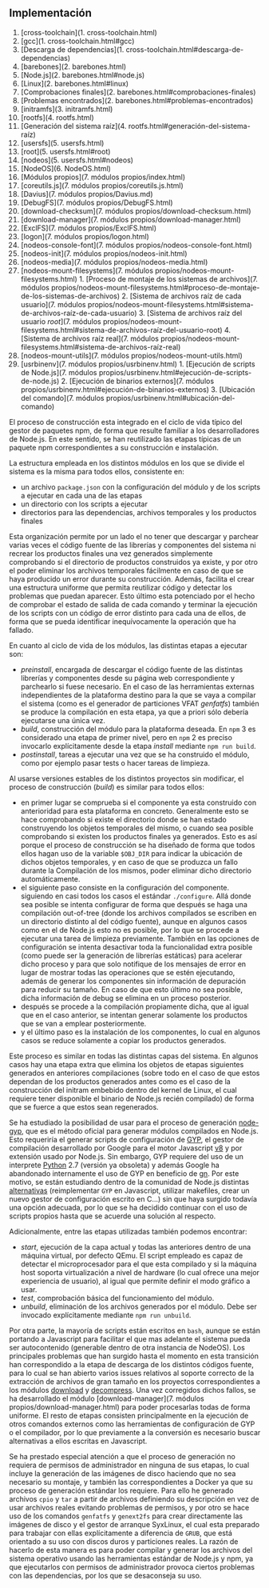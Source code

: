## Implementación

1. [cross-toolchain](1. cross-toolchain.html)
  1. [gcc](1. cross-toolchain.html#gcc)
  2. [Descarga de dependencias](1. cross-toolchain.html#descarga-de-dependencias)
2. [barebones](2. barebones.html)
  1. [Node.js](2. barebones.html#node.js)
  2. [Linux](2. barebones.html#linux)
  3. [Comprobaciones finales](2. barebones.html#comprobaciones-finales)
  4. [Problemas encontrados](2. barebones.html#problemas-encontrados)
3. [initramfs](3. initramfs.html)
4. [rootfs](4. rootfs.html)
  1. [Generación del sistema raíz](4. rootfs.html#generación-del-sistema-raíz)
5. [usersfs](5. usersfs.html)
  1. [root](5. usersfs.html#root)
  2. [nodeos](5. usersfs.html#nodeos)
6. [NodeOS](6. NodeOS.html)
7. [Módulos propios](7. módulos propios/index.html)
  1. [coreutils.js](7. módulos propios/coreutils.js.html)
  2. [Davius](7. módulos propios/Davius.md)
  3. [DebugFS](7. módulos propios/DebugFS.html)
  4. [download-checksum](7. módulos propios/download-checksum.html)
  5. [download-manager](7. módulos propios/download-manager.html)
  6. [ExclFS](7. módulos propios/ExclFS.html)
  7. [logon](7. módulos propios/logon.html)
  8. [nodeos-console-font](7. módulos propios/nodeos-console-font.html)
  9. [nodeos-init](7. módulos propios/nodeos-init.html)
  10. [nodeos-media](7. módulos propios/nodeos-media.html)
  11. [nodeos-mount-filesystems](7. módulos propios/nodeos-mount-filesystems.html)
    1. [Proceso de montaje de los sistemas de archivos](7. módulos propios/nodeos-mount-filesystems.html#proceso-de-montaje-de-los-sistemas-de-archivos)
    2. [Sistema de archivos raíz de cada usuario](7. módulos propios/nodeos-mount-filesystems.html#sistema-de-archivos-raíz-de-cada-usuario)
    3. [Sistema de archivos raíz del usuario *root*](7. módulos propios/nodeos-mount-filesystems.html#sistema-de-archivos-raíz-del-usuario-root)
    4. [Sistema de archivos raíz real](7. módulos propios/nodeos-mount-filesystems.html#sistema-de-archivos-raíz-real)
  12. [nodeos-mount-utils](7. módulos propios/nodeos-mount-utils.html)
  13. [usrbinenv](7. módulos propios/usrbinenv.html)
    1. [Ejecución de scripts de Node.js](7. módulos propios/usrbinenv.html#ejecución-de-scripts-de-node.js)
    2. [Ejecución de binarios externos](7. módulos propios/usrbinenv.html#ejecución-de-binarios-externos)
    3. [Ubicación del comando](7. módulos propios/usrbinenv.html#ubicación-del-comando)

El proceso de construcción esta integrado en el ciclo de vida típico del gestor
de paquetes npm, de forma que resulte familiar a los desarrolladores de Node.js.
En este sentido, se han reutilizado las etapas típicas de un paquete npm
correspondientes a su construcción e instalación.

La estructura empleada en los distintos módulos en los que se divide el sistema
es la misma para todos ellos, consistente en:

* un archivo `package.json` con la configuración del módulo y de los scripts a
  ejecutar en cada una de las etapas
* un directorio con los scripts a ejecutar
* directorios para las dependencias, archivos temporales y los productos finales

Esta organización permite por un lado el no tener que descargar y parchear
varias veces el código fuente de las librerías y componentes del sistema ni
recrear los productos finales una vez generados simplemente comprobando si el
directorio de productos construidos ya existe, y por otro el poder eliminar los
archivos temporales fácilmente en caso de que se haya producido un error durante
su construcción. Además, facilita el crear una estructura uniforme que permita
reutilizar código y detectar los problemas que puedan aparecer. Esto último esta
potenciado por el hecho de comprobar el estado de salida de cada comando y
terminar la ejecución de los scripts con un código de error distinto para cada
una de ellos, de forma que se pueda identificar inequívocamente la operación que
ha fallado.

En cuanto al ciclo de vida de los módulos, las distintas etapas a ejecutar son:

* *preinstall*, encargada de descargar el código fuente de las distintas
  librerías y componentes desde su página web correspondiente y parchearlo si
  fuese necesario. En el caso de las herramientas externas independientes de la
  plataforma destino para la que se vaya a compilar el sistema (como es el
  generador de particiones VFAT *genfatfs*) también se produce la compilación en
  esta etapa, ya que a priori sólo debería ejecutarse una única vez.
* *build*, construcción del módulo para la plataforma deseada. En `npm` 3 es
  considerado una etapa de primer nivel, pero en `npm` 2 es preciso invocarlo
  explícitamente desde la etapa *install* mediante `npm run build`.
* *postinstall*, tareas a ejecutar una vez que se ha construido el módulo, como
  por ejemplo pasar tests o hacer tareas de limpieza.

Al usarse versiones estables de los distintos proyectos sin modificar, el
proceso de construcción (*build*) es similar para todos ellos:

* en primer lugar se comprueba si el componente ya esta construido con
  anterioridad para esta plataforma en concreto. Generalmente esto se hace
  comprobando si existe el directorio donde se han estado construyendo los
  objetos temporales del mismo, o cuando sea posible comprobando si existen los
  productos finales ya generados. Esto es así porque el proceso de construcción
  se ha diseñado de forma que todos ellos hagan uso de la variable `$OBJ_DIR`
  para indicar la ubicación de dichos objetos temporales, y en caso de que se
  produzca un fallo durante la Compilación de los mismos, poder eliminar dicho
  directorio automáticamente.
* el siguiente paso consiste en la configuración del componente. siguiendo en
  casi todos los casos el estándar `./configure`. Allá donde sea posible se
  intenta configurar de forma que después se haga una compilación out-of-tree
  (donde los archivos compilados se escriben en un directorio distinto al del
  código fuente), aunque en algunos casos como en el de Node.js esto no es
  posible, por lo que se procede a ejecutar una tarea de limpieza previamente.
  También en las opciones de configuración se intenta desactivar toda la
  funcionalidad extra posible (como puede ser la generación de librerías
  estáticas) para acelerar dicho proceso y para que solo notifique de los
  mensajes de error en lugar de mostrar todas las operaciones que se estén
  ejecutando, además de generar los componentes sin información de depuración
  para reducir su tamaño. En caso de que esto último no sea posible, dicha
  información de debug se elimina en un proceso posterior.
* después se procede a la compilación propiamente dicha, que al igual que en el
  caso anterior, se intentan generar solamente los productos que se van a
  emplear posteriormente.
* y el último paso es la instalación de los componentes, lo cual en algunos
  casos se reduce solamente a copiar los productos generados.

Este proceso es similar en todas las distintas capas del sistema. En algunos
casos hay una etapa extra que elimina los objetos de etapas siguientes generados
en anteriores compilaciones (sobre todo en el caso de que estos dependan de los
productos generados antes como es el caso de la construcción del initram
embebido dentro del kernel de Linux, el cual requiere tener disponible el
binario de Node.js recién compilado) de forma que se fuerce a que estos sean
regenerados.

Se ha estudiado la posibilidad de usar para el proceso de generación
[node-gyp](https://github.com/nodejs/node-gyp), que es el método oficial para
generar módulos compilados en Node.js. Esto requeriría el generar scripts de
configuración de [GYP](https://code.google.com/p/gyp), el gestor de compilación
desarrollado por Google para el motor Javascript
[v8](https://developers.google.com/v8) y por extensión usado por Node.js. Sin
embargo, GYP requiere del uso de un interprete [Python](https://www.python.org)
2.7 (versión ya obsoleta) y además Google ha abandonado internamente el uso de
GYP en beneficio de [gn](https://chromium.googlesource.com/chromium/src/tools/gn).
Por este motivo, se están estudiando dentro de la comunidad de Node.js distintas
[alternativas](https://github.com/nodejs/node/issues/133) (reimplementar `GYP`
en Javascript, utilizar makefiles, crear un nuevo gestor de configuración
escrito en C...) sin que haya surgido todavía una opción adecuada, por lo que se
ha decidido continuar con el uso de scripts propios hasta que se acuerde una
solución al respecto.

Adicionalmente, entre las etapas utilizadas también podemos encontrar:

* *start*, ejecución de la capa actual y todas las anteriores dentro de una
  máquina virtual, por defecto QEmu. El script empleado es capaz de detectar el
  microprocesador para el que esta compilado y si la máquina host soporta
  virtualización a nivel de hardware (lo cual ofrece una mejor experiencia de
  usuario), al igual que permite definir el modo gráfico a usar.
* *test*, comprobación básica del funcionamiento del módulo.
* *unbuild*, eliminación de los archivos generados por el módulo. Debe ser
  invocado explícitamente mediante `npm run unbuild`.

Por otra parte, la mayoría de scripts están escritos en `bash`, aunque se están
portando a Javascript para facilitar el que mas adelante el sistema pueda ser
autocontenido (generable dentro de otra instancia de NodeOS). Los principales
problemas que han surgido hasta el momento en esta transición han correspondido
a la etapa de descarga de los distintos códigos fuente, para lo cual se han
abierto varios issues relativos al soporte correcto de la extracción de archivos
de gran tamaño en los proyectos correspondientes a los módulos
[download](https://github.com/kevva/download/issues?q=author%3Apiranna) y
[decompress](https://github.com/kevva/decompress/issues?q=author%3Apiranna). Una
vez corregidos dichos fallos, se ha desarrollado el módulo
[download-manager](7. módulos propios/download-manager.html)
para poder procesarlas todas de forma uniforme. El resto de etapas consisten
principalmente en la ejecución de otros comandos externos como las herramientas
de configuración de GYP o el compilador, por lo que previamente a la conversión
es necesario buscar alternativas a ellos escritas en Javascript.

Se ha prestado especial atención a que el proceso de generación no requiera de
permisos de administrador en ninguna de sus etapas, lo cual incluye la
generación de las imágenes de disco haciendo que no sea necesario su montaje, y
también las correspondientes a Docker ya que su proceso de generación estándar
los requiere. Para ello he generado archivos `cpio` y `tar` a partir de archivos
definiendo su descripción en vez de usar archivos reales evitando problemas de
permisos, y por otro se hace uso de los comandos `genfatfs` y `genext2fs` para
crear directamente las imágenes de disco y el gestor de arranque SyxLinux, el
cual esta preparado para trabajar con ellas explícitamente a diferencia de
`GRUB`, que está orientado a su uso con discos duros y particiones reales. La
razón de hacerlo de esta manera es para poder compilar y generar los archivos
del sistema operativo usando las herramientas estándar de Node.js y npm, ya que
ejecutarlos con permisos de administrador provoca ciertos problemas con las
dependencias, por los que se desaconseja su uso.
